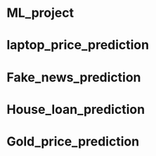 ﻿# ML_project
# laptop_price_prediction
# Fake_news_prediction
# House_loan_prediction
# Gold_price_prediction
